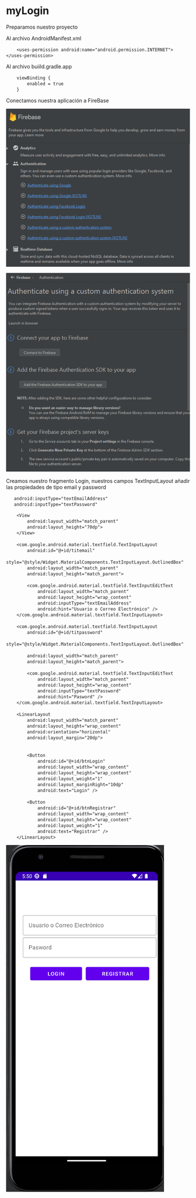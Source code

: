 # myLogin


Preparamos nuestro proyecto

Al archivo AndroidManifest.xml
````
    <uses-permission android:name="android.permission.INTERNET"></uses-permission>
````

Al archivo buiild.gradle.app
````
    viewBinding {
        enabled = true
    }
````

Conectamos nuestra aplicación a FireBase

![](https://github.com/caamaledgar/documentationProjects/blob/main/Login/Firebase%20Auth%20Provider.PNG)

![](https://github.com/caamaledgar/documentationProjects/blob/main/Login/Firebase%20Auth%20Connect.PNG)


Creamos nuestro fragmento Login, nuestros campos TextInputLayout añadir las propiedades de tipo email y password
````
   android:inputType="textEmailAddress"
   android:inputType="textPassword"
````

````
    <View
        android:layout_width="match_parent"
        android:layout_height="70dp">
    </View>

    <com.google.android.material.textfield.TextInputLayout
        android:id="@+id/titemail"
        style="@style/Widget.MaterialComponents.TextInputLayout.OutlinedBox"
        android:layout_width="match_parent"
        android:layout_height="match_parent">

        <com.google.android.material.textfield.TextInputEditText
            android:layout_width="match_parent"
            android:layout_height="wrap_content"
            android:inputType="textEmailAddress"
            android:hint="Usuario o Correo Electrónico" />
    </com.google.android.material.textfield.TextInputLayout>

    <com.google.android.material.textfield.TextInputLayout
        android:id="@+id/titpassword"
        style="@style/Widget.MaterialComponents.TextInputLayout.OutlinedBox"

        android:layout_width="match_parent"
        android:layout_height="match_parent">

        <com.google.android.material.textfield.TextInputEditText
            android:layout_width="match_parent"
            android:layout_height="wrap_content"
            android:inputType="textPassword"
            android:hint="Pasword" />
    </com.google.android.material.textfield.TextInputLayout>

    <LinearLayout
        android:layout_width="match_parent"
        android:layout_height="wrap_content"
        android:orientation="horizontal"
        android:layout_margin="20dp">


        <Button
            android:id="@+id/btnLogin"
            android:layout_width="wrap_content"
            android:layout_height="wrap_content"
            android:layout_weight="1"
            android:layout_marginRight="10dp"
            android:text="Login" />

        <Button
            android:id="@+id/btnRegistrar"
            android:layout_width="wrap_content"
            android:layout_height="wrap_content"
            android:layout_weight="1"
            android:text="Registrar" />
    </LinearLayout>
````

![](https://github.com/caamaledgar/documentationProjects/blob/main/Login/Login.PNG)




